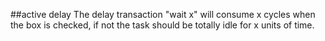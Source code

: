 ##active delay
The delay transaction "wait x" will consume x cycles when the box is checked, if not the task should be totally idle for x units of time.
